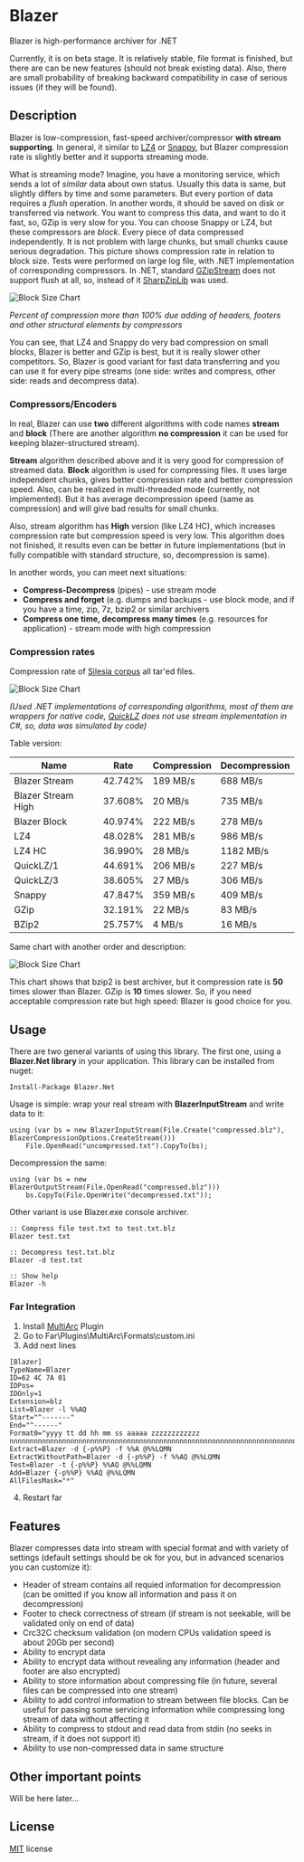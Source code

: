 # Blazer
Blazer is high-performance archiver for .NET

Currently, it is on beta stage. It is relatively stable, file format is finished, but there are can be new features (should not break existing data). Also, there are small probability of 
breaking backward compatibility in case of serious issues (if they will be found).

## Description

Blazer is low-compression, fast-speed archiver/compressor **with stream supporting**.
In general, it similar to [LZ4](http://www.lz4.org/) or [Snappy](http://google.github.io/snappy/), but Blazer compression rate is slightly better and it supports streaming mode.

What is streaming mode? Imagine, you have a monitoring service, which sends a lot of *similar* data about own status. Usually this data is same, but slightly differs by time and some parameters. But every portion of data requires a *flush* operation. In another words, it should be saved on disk or transferred via network.
You want to compress this data, and want to do it fast, so, GZip is very slow for you. You can choose Snappy or LZ4, but these compressors are *block*. Every piece of data compressed independently. It is not problem with large chunks, but small chunks cause serious degradation.
This picture shows compression rate in relation to block size. Tests were performed on large log file, with .NET implementation of corresponding compressors. In .NET, standard [GZipStream](https://msdn.microsoft.com/en-us/library/system.io.compression.gzipstream(v=vs.110).aspx) does not support flush at all, so, instead of it [SharpZipLib](https://icsharpcode.github.io/SharpZipLib/) was used.

![Block Size Chart](Doc/Images/chart_blocksize1.png)

*Percent of compression more than 100% due adding of headers, footers and other structural elements by compressors*

You can see, that LZ4 and Snappy do very bad compression on small blocks, Blazer is better and GZip is best, but it is really slower other competitors. So, Blazer is good variant for fast data transferring and you can use it for every pipe streams (one side: writes and compress, other side: reads and decompress data).

### Compressors/Encoders
In real, Blazer can use **two** different algorithms with code names **stream** and **block** (There are another algorithm **no compression** it can be used for keeping blazer-structured stream).

**Stream** algorithm described above and it is very good for compression of streamed data. 
**Block** algorithm is used for compressing files. It uses large independent chunks, gives better compression rate and better compression speed. Also, can be realized in multi-threaded mode (currently, not implemented). But it has average decompression speed (same as compression) and will give bad results for small chunks.

Also, stream algorithm has **High** version (like LZ4 HC), which increases compression rate but compression speed is very low. This algorithm does not finished, it results even can be better in future implementations (but in fully compatible with standard structure, so, decompression is same).

In another words, you can meet next situations:

* **Compress-Decompress** (pipes) - use stream mode
* **Compress and forget** (e.g. dumps and backups - use block mode, and if you have a time, zip, 7z, bzip2 or similar archivers
* **Compress one time, decompress many times** (e.g. resources for application) - stream mode with high compression

### Compression rates

Compression rate of [Silesia corpus](http://sun.aei.polsl.pl/~sdeor/index.php?page=silesia) all tar'ed files.

![Block Size Chart](Doc/Images/chart_comprrate1.png)

*(Used .NET implementations of corresponding algorithms, most of them are wrappers for native code, [QuickLZ](http://www.quicklz.com/) does not use stream implementation in C#, so, data was simulated by code)*

Table version:

Name                | Rate      | Compression | Decompression 
--------------------|-----------|-------------|---------------------------
Blazer Stream       | 42.742%   | 189 MB/s    | 688 MB/s
Blazer Stream High  | 37.608%   | 20  MB/s    | 735 MB/s
Blazer Block        | 40.974%   | 222 MB/s    | 278 MB/s
LZ4                 | 48.028%   | 281 MB/s    | 986 MB/s
LZ4 HC              | 36.990%   | 28  MB/s    | 1182 MB/s
QuickLZ/1           | 44.691%   | 206 MB/s    | 227 MB/s
QuickLZ/3           | 38.605%   | 27  MB/s    | 306 MB/s
Snappy              | 47.847%   | 359 MB/s    | 409 MB/s
GZip                | 32.191%   | 22  MB/s    | 83 MB/s
BZip2               | 25.757%   | 4   MB/s    | 16 MB/s


Same chart with another order and description:

![Block Size Chart](Doc/Images/chart_comprrate2.png)

This chart shows that bzip2 is best archiver, but it compression rate is **50** times slower than Blazer. GZip is **10** times slower. So, if you need acceptable compression rate but high speed:
Blazer is good choice for you. 

## Usage

There are two general variants of using this library. The first one, using a **Blazer.Net library** in your application. This library can be installed from nuget:

```
Install-Package Blazer.Net
```

Usage is simple: wrap your real stream with **BlazerInputStream** and write data to it:

```
using (var bs = new BlazerInputStream(File.Create("compressed.blz"), BlazerCompressionOptions.CreateStream()))
	File.OpenRead("uncompressed.txt").CopyTo(bs);
```

Decompression the same:

```
using (var bs = new BlazerOutputStream(File.OpenRead("compressed.blz")))
	bs.CopyTo(File.OpenWrite("decompressed.txt"));
```

Other variant is use Blazer.exe console archiver. 

```
:: Compress file test.txt to test.txt.blz
Blazer test.txt

:: Decompress test.txt.blz
Blazer -d test.txt

:: Show help
Blazer -h
```

### Far Integration

1. Install [MultiArc](http://plugring.farmanager.com/plugin.php?pid=915) Plugin
2. Go to Far\Plugins\MultiArc\Formats\custom.ini
3. Add next lines

```
[Blazer]
TypeName=Blazer
ID=62 4C 7A 01
IDPos=
IDOnly=1
Extension=blz
List=Blazer -l %%AQ
Start="^-------"
End="^------"
Format0="yyyy tt dd hh mm ss aaaaa zzzzzzzzzzzz  nnnnnnnnnnnnnnnnnnnnnnnnnnnnnnnnnnnnnnnnnnnnnnnnnnnnnnnnnnnnnnnnnnnnnnnnnnnnnnnnnnnnnnnnnnnnnnnnnnnnnnnnnnnnnnnnnnnnnnnnnnnnnnnnnnnnnnnnnnnnnnnnnnnnnnnnnnnnnnnnnnnnnnnnnnnnnnnnnnnnnnnnnnnnnnnnnnnnnnnnnnnnnnnnnnnnnnnnnnnnnnnnnnnnnnnnnnnnnnnnnnnnnnnnnnnnnnnn"
Extract=Blazer -d {-p%%P} -f %%A @%%LQMN
ExtractWithoutPath=Blazer -d {-p%%P} -f %%AQ @%%LQMN
Test=Blazer -t {-p%%P} %%AQ @%%LQMN
Add=Blazer {-p%%P} %%AQ @%%LQMN
AllFilesMask="*"
```

4. Restart far

## Features

Blazer compresses data into stream with special format and with variety of settings (default settings should be ok for you, but in advanced scenarios you can customize it):

* Header of stream contains all requied information for decompression (can be omitted if you know all information and pass it on decompression)
* Footer to check correctness of stream (if stream is not seekable, will be validated only on end of data)
* Crc32C checksum validation (on modern CPUs validation speed is about 20Gb per second)
* Ability to encrypt data
* Ability to encrypt data without revealing any information (header and footer are also encrypted)
* Ability to store information about compressing file (in future, several files can be compressed into one stream)
* Ability to add control information to stream between file blocks. Can be useful for passing some servicing information while compressing long stream of data without affecting it
* Ability to compress to stdout and read data from stdin (no seeks in stream, if it does not support it)
* Ability to use non-compressed data in same structure

## Other important points

Will be here later...

## License

[MIT](https://github.com/force-net/blazer/blob/develop/LICENSE) license
